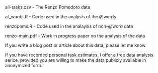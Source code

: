 
all-tasks.csv - The Renzo Pomodoro data

at_words.R - Code used in the analysis of the @words

renzopoms.R - Code used in the analaysis of non-@word data

renzo-main.pdf - Work in progress paper on the analysis of the data


If you write a blog post or article about this data, please let me know.

If you have recorded personal task estimates, I offer a free data analysis serice, provided you are willing to make the data publicly available in anonymized form.

